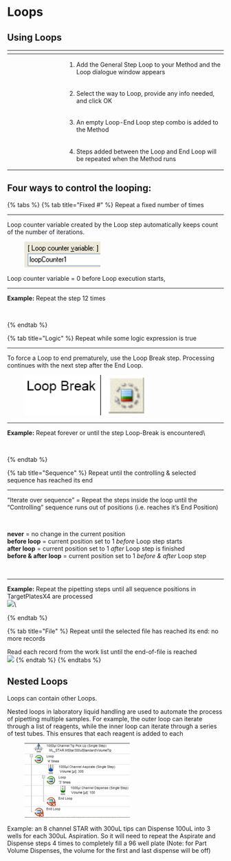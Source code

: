 # Loops

## Using Loops

<table data-header-hidden><thead><tr><th width="234"></th><th width="640"></th></tr></thead><tbody><tr><td><br><img src="blob:https://app.gitbook.com/bee01f9f-17dd-4567-bd04-3b5bb1d7447a" alt=""></td><td><ol><li>Add the General Step Loop to your Method and the Loop dialogue window appears</li></ol></td></tr><tr><td><br><img src="blob:https://app.gitbook.com/eeac64f4-7422-474f-9018-b9ad8ea6d7f3" alt=""></td><td><ol start="2"><li>Select the way to Loop, provide any info needed, and click OK</li></ol></td></tr><tr><td><br><img src="blob:https://app.gitbook.com/45c4c288-912b-473e-a97e-32b17171d9b9" alt=""></td><td><ol start="3"><li>An empty Loop-End Loop step combo is added to the Method</li></ol></td></tr><tr><td><br><img src="blob:https://app.gitbook.com/dfa1014d-9a3e-4b41-92e1-d73276f3d7bb" alt=""><br></td><td><ol start="4"><li>Steps added between the Loop and End Loop will be repeated when the Method runs</li></ol></td></tr></tbody></table>





## Four ways to control the looping:

{% tabs %}
{% tab title="Fixed #" %}
Repeat a fixed number of times

***

Loop counter variable created by the Loop step automatically keeps count of the number of iterations.

<figure><img src="../../../.gitbook/assets/image (88).png" alt="" width="177"><figcaption></figcaption></figure>

Loop counter variable = 0 before Loop execution starts,

***

**Example:** Repeat the step 12 times

<figure><img src="blob:https://app.gitbook.com/2b9789cb-3171-4343-b945-6be58dc5ee93" alt=""><figcaption></figcaption></figure>
{% endtab %}

{% tab title="Logic" %}
Repeat while some logic expression is true

***

To force a Loop to end prematurely, use the Loop Break step. Processing continues with the next step after the End Loop.

<figure><img src="../../../.gitbook/assets/image (89).png" alt=""><figcaption></figcaption></figure>

***

**Example:** Repeat forever or until the step Loop-Break is encountered\


<figure><img src="blob:https://app.gitbook.com/11f3922c-6e6d-419c-a670-133c3e0885d9" alt=""><figcaption></figcaption></figure>
{% endtab %}

{% tab title="Sequence" %}
Repeat until the controlling & selected sequence has reached its end

***

“Iterate over sequence” =  Repeat the steps inside the loop until the “Controlling” sequence runs out of positions (i.e. reaches it’s End Position)

<figure><img src="blob:https://app.gitbook.com/82592997-0c8a-45d3-8cda-b5f6a70dbdad" alt=""><figcaption></figcaption></figure>

**never** = no change in the current position \
**before loop** = current position set to 1 _before_ Loop step starts\
**after loop** = current position set to 1 _after_ Loop step is finished\
**before & after loop** = current position set to 1 _before & after_ Loop step

<figure><img src="blob:https://app.gitbook.com/fe9368da-a653-44a7-802e-514b93d4c9c6" alt=""><figcaption></figcaption></figure>

***

**Example:** Repeat the pipetting steps until all sequence positions in TargetPlatesX4 are processed\
![](blob:https://app.gitbook.com/8bed9c2a-a37b-4ddc-a4ba-0fe1983f30b0)\

{% endtab %}

{% tab title="File" %}
Repeat until the selected file has reached its end: no more records

&#x20;Read each record from the work list until the end-of-file is reached\
![](blob:https://app.gitbook.com/42267f91-8cac-4cc4-94d3-6f8c1eb17003)
{% endtab %}
{% endtabs %}



## Nested Loops

Loops can contain other Loops.

Nested loops in laboratory liquid handling are used to automate the process of pipetting multiple samples. For example, the outer loop can iterate through a list of reagents, while the inner loop can iterate through a series of test tubes. This ensures that each reagent is added to each

<figure><img src="../../../.gitbook/assets/image (92).png" alt="" width="245"><figcaption></figcaption></figure>

Example: an 8 channel STAR with 300uL tips can Dispense 100uL into 3 wells for each 300uL Aspiration. So it will need to repeat the Aspirate and Dispense steps 4 times to completely fill a 96 well plate (Note: for Part Volume Dispenses, the volume for the first and last dispense will be off)

&#x20;

&#x20;

&#x20;

